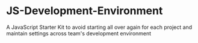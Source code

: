 # JS-Development-Environment
A JavaScript Starter Kit to avoid starting all over again for each project and maintain settings across team's development environment

